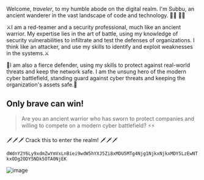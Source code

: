 
<!--
**ittach1/ittach1** is a ✨ _special_ ✨ repository because its `README.md` (this file) appears on your GitHub profile.

Here are some ideas to get you started:

- 🔭 I’m currently working on ...
- 🌱 I’m currently learning ...
- 👯 I’m looking to collaborate on ...
- 🤔 I’m looking for help with ...
- 💬 Ask me about ...
- 📫 How to reach me: ...
- 😄 Pronouns: ...
- ⚡ Fun fact: ...
-->


Welcome, *traveler*, to my humble abode on the digital realm. I'm Subbu, an ancient wanderer in the vast landscape of code and technology. 👨‍💻 👩‍💻

⚔️I am a red-teamer and a security professional, much like an ancient warrior. My expertise lies in the art of battle, using my knowledge of security vulnerabilities to infiltrate and test the defenses of organizations. I think like an attacker, and use my skills to identify and exploit weaknesses in the systems.⚔️

🗿I am also a fierce defender, using my skills to protect against real-world threats and keep the network safe. I am the unsung hero of the modern cyber battlefield, standing guard against cyber threats and keeping the organization's assets safe.🗿



<h2>Only brave can win!</h2>

>Are you an ancient warrior who has sworn to protect companies and willing to compete on a modern cyber battlefield? ⚡⚡

🗡️🗡️🗡️ Crack this to enter the realm! 🗡️🗡️🗡️


`dWdnY2Y6Ly9xdmZwYmVxLnBiei9wdW5hYXJ5Zi8xMDU5MTg4Njg1NjkxNjkxMDY5LzEwNTkxODg2ODY5NDk5OTA0NjEK`



![image](https://user-images.githubusercontent.com/101231961/214378943-a0f2b8a5-0596-47ac-a382-23340d26f1a0.png)
